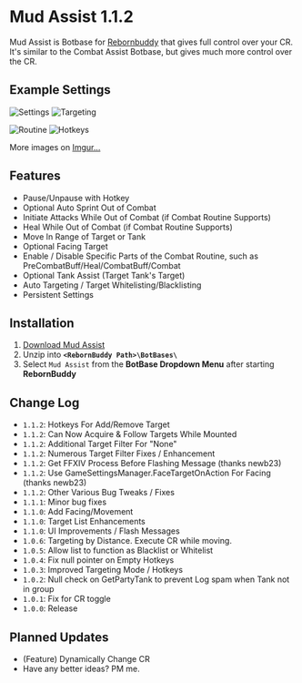 # Mud Assist 1.1.2
Mud Assist is Botbase for [Rebornbuddy](http://rebornbuddy.com) that gives full control over your CR.
It's similar to the Combat Assist Botbase, but gives much more control over the CR.

## Example Settings
![Settings](http://i.imgur.com/Z6surT2.png)
![Targeting](http://i.imgur.com/xryvzIY.png)

![Routine](http://i.imgur.com/IdJaw8q.png)
![Hotkeys](http://i.imgur.com/dE9gpWH.png)

More images on [Imgur...](http://imgur.com/a/23tjd#0)

## Features
- Pause/Unpause with Hotkey
- Optional Auto Sprint Out of Combat
- Initiate Attacks While Out of Combat (if Combat Routine Supports)
- Heal While Out of Combat (if Combat Routine Supports)
- Move In Range of Target or Tank
- Optional Facing Target
- Enable / Disable Specific Parts of the Combat Routine, such as PreCombatBuff/Heal/CombatBuff/Combat
- Optional Tank Assist (Target Tank's Target)
- Auto Targeting / Target Whitelisting/Blacklisting
- Persistent Settings

## Installation
1. [Download Mud Assist](https://github.com/mudbuddy/mud/archive/master.zip)
2. Unzip into **`<RebornBuddy Path>\BotBases\`**
3. Select `Mud Assist` from the **BotBase Dropdown Menu** after starting **RebornBuddy**

## Change Log
- `1.1.2`: Hotkeys For Add/Remove Target
- `1.1.2`: Can Now Acquire & Follow Targets While Mounted
- `1.1.2`: Additional Target Filter For "None"
- `1.1.2`: Numerous Target Filter Fixes / Enhancement
- `1.1.2`: Get FFXIV Process Before Flashing Message (thanks newb23)
- `1.1.2`: Use GameSettingsManager.FaceTargetOnAction For Facing (thanks newb23)
- `1.1.2`: Other Various Bug Tweaks / Fixes
- `1.1.1`: Minor bug fixes
- `1.1.0`: Add Facing/Movement
- `1.1.0`: Target List Enhancements
- `1.1.0`: UI Improvements / Flash Messages
- `1.0.6`: Targeting by Distance. Execute CR while moving.
- `1.0.5`: Allow list to function as Blacklist or Whitelist
- `1.0.4`: Fix null pointer on Empty Hotkeys
- `1.0.3`: Improved Targeting Mode / Hotkeys
- `1.0.2`: Null check on GetPartyTank to prevent Log spam when Tank not in group
- `1.0.1`: Fix for CR toggle
- `1.0.0`: Release

## Planned Updates
- (Feature) Dynamically Change CR
- Have any better ideas? PM me.
